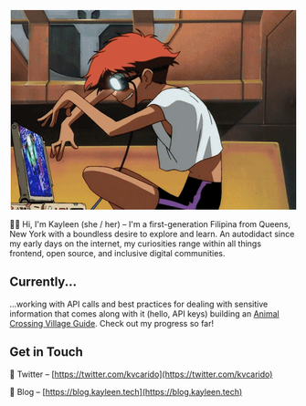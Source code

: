 <p align="center">
<img src="https://raw.githubusercontent.com/kvcarido/portfolio/main/ed.gif">
</p>


👋🏽 Hi, I'm Kayleen (she / her) – I'm a first-generation Filipina from Queens, New York with a boundless desire to explore and learn. An autodidact since my early days on the internet, my curiosities range within all things frontend, open source, and inclusive digital communities. 

## Currently...
...working with API calls and best practices for dealing with sensitive information that comes along with it (hello, API keys) building an [Animal Crossing Village Guide](https://github.com/kvcarido/acnh-villager-guide). Check out my progress so far!

## Get in Touch
💬 Twitter – [https://twitter.com/kvcarido](https://twitter.com/kvcarido)


📝 Blog – [https://blog.kayleen.tech](https://blog.kayleen.tech)
